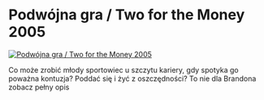 Podwójna gra / Two for the Money 2005 
=============
[![Podwójna gra / Two for the Money 2005 ](http://vidos.pl/images/player.gif)](http://vidos.pl/podwojna-gra-two-for-the-money-2005)

 Co może zrobić młody sportowiec u szczytu kariery, gdy spotyka go poważna kontuzja? Poddać się i żyć z oszczędności? To nie dla Brandona zobacz pełny opis
